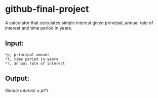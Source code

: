 # github-final-project

A calculator that calculates simple interest given principal, annual rate of interest and time period in years.

## Input:
    *p, principal amount
    *t, time period in years
    *r, annual rate of interest
   
## Output:
   *Simple Interest</b> = p*t*r
